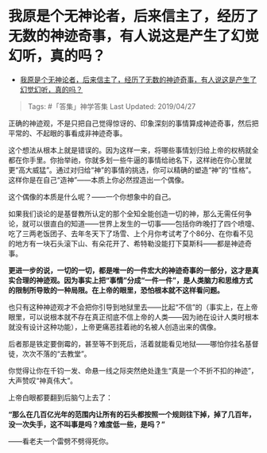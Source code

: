 # 我原是个无神论者，后来信主了，经历了无数的神迹奇事，有人说这是产生了幻觉幻听，真的吗？

- [我原是个无神论者，后来信主了，经历了无数的神迹奇事，有人说这是产生了幻觉幻听，真的吗？](https://www.zhihu.com/question/320546412/answer/660623082)

>Tags: #「答集」神学答集
>Last Updated: 2019/04/27

正确的神迹观，不是只把自己觉得惊讶的、印象深刻的事情算成神迹奇事，然后把平常的、不起眼的事看成非神迹奇事。

这个想法从根本上就是错误的。因为这样一来，将哪些事情划归给上帝的权柄就全都在你手里。你抬举祂，你就多划一些牛逼的事情给祂名下，这样祂在你心里就更“高大威猛”。通过对归给“神”的事情的挑选，你可以精确的塑造“神”的“性格”。这样你是在自己“造神”——本质上你必然捏造出一个偶像。

这个偶像的本质是什么呢？——一个你想象中的自己。

如果我们谈论的是基督教所认定的那个全知全能创造一切的神，那么无需任何争论，就可以很直白的知道——世界上发生的一切事——包括你昨晚打了四个喷嚏、吃了三两老饭团子、去年冬天下了场雪、上个月你考试考了个86分、在你看不见的地方有一块石头滚下山、有朵花开了、希特勒没能打下莫斯科——都是神迹奇事。

**更进一步的说，一切的一切，都是唯一的一件宏大的神迹奇事的一部分，这才是真实合理的神迹观。因为事实上把“事情”分成“一件一件”，是人类脑力和思维方式的限制所导致的一种局限。在上帝的眼里，恐怕根本就不这样看问题。**

也只有这种神迹观才不会把你引导到地狱里去——比起“不信”的（事实上，在上帝眼里，可以说根本就不存在真正彻底不信上帝的人类——因为祂在设计人类时根本就没有设计这种功能），上帝更痛恶挂着祂的名被人创造出来的偶像。

后者那是铁定要倒霉的，甚至等不到死后，活着就能看见地狱——哪怕你挂名基督徒，次次不落的“去教堂”。

你觉得让你在千钧一发、命悬一线之际突然绝处逢生“真是一个不折不扣的神迹”，大声赞叹“神真伟大”。

上帝白眼都要翻到后脑勺上去了：

**“那么在几百亿光年的范围内让所有的石头都按照一个规则往下掉，掉了几百年，没一次失手，这不叫事是吗？难度低一些，是吗？”**

——看老夫一个雷劈不劈得死你。